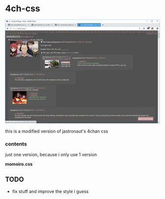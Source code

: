 # 4ch-css

![preview](https://raw.githubusercontent.com/lmao-emerald/4ch-css/master/preview.png)

this is a modified version of jastronaut's 4chan css

### contents

just one version, because i only use 1 version

**momoiro.css**

## TODO

- fix stuff and improve the style i guess

